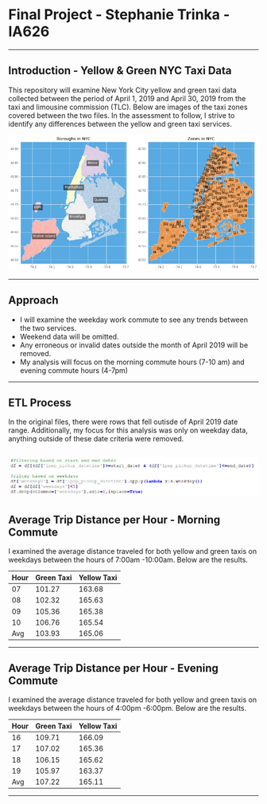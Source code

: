 # Final Project - Stephanie Trinka - IA626 
-------------------------------------------------
## Introduction - Yellow & Green NYC Taxi Data

This repository will examine New York City yellow and green taxi data collected between the period of April 1, 2019 and April 30, 2019 from the taxi and limousine commission (TLC). 
Below are images of the taxi zones covered between the two files. In the assessment to follow, I strive to identify any differences between the yellow and green taxi services. 

![Image of graph](https://github.com/johnsosc/626finalproj/blob/main/Images/map.png)

------------------------------------------------------------------
## Approach
* I will examine the weekday work commute to see any trends between the two services. 
* Weekend data will be omitted.
* Any erroneous or invalid dates outside the month of April 2019 will be removed. 
* My analysis will focus on the morning commute hours (7-10 am) and evening commute hours (4-7pm)
------------------------------------------------------------------------------------------------
## ETL Process

In the original files, there were rows that fell outisde of April 2019 date range. Additionally, my focus for this analysis was only on weekday data, anything outside of these date criteria were removed. 

![Image of graph](https://github.com/johnsosc/626finalproj/blob/main/Images/weekdayfiltering.PNG)
--------------------------------------------------
## Average Trip Distance per Hour - Morning Commute

I examined the average distance traveled for both yellow and green taxis on weekdays between the hours of 7:00am -10:00am. Below are the results. 

Hour | Green Taxi | Yellow Taxi  |
-------------|-------------|--------|
07 | 101.27 | 163.68 |
08 | 102.32 | 165.63 |
09 | 105.36 | 165.38 |
10 | 106.76 | 165.54 |
Avg| 103.93 | 165.06 |
-----------------------------------------------------
## Average Trip Distance per Hour - Evening Commute 

I examined the average distance traveled for both yellow and green taxis on weekdays between the hours of 4:00pm -6:00pm. Below are the results. 

Hour | Green Taxi | Yellow Taxi |
-------------|-------------|--------|
16 |109.71 | 166.09 |
17 |107.02 | 165.36 |
18 |106.15 | 165.62 |
19 |105.97 | 163.37 |
Avg|107.22 | 165.11 |
-------------------------------------
